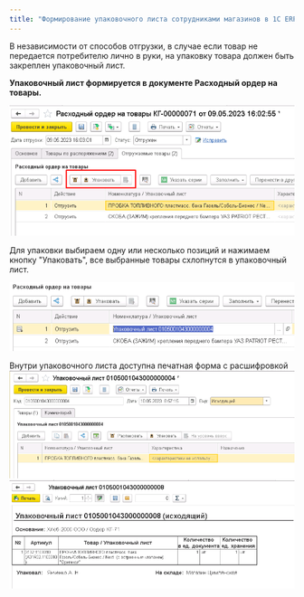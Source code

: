 ```yaml
---
title: "Формирование упаковочного листа сотрудниками магазинов в 1C ERP"
---
```


В независимости от способов отгрузки, в случае если товар не передается потребителю лично в руки, на упаковку товара должен быть закреплен упаковочный лист.

**Упаковочный лист формируется в документе Расходный ордер на товары.**

![](ERP/_attach/Pasted%20image%2020230510085049.png)

Для упаковки выбираем одну или несколько позиций и нажимаем кнопку "Упаковать", все выбранные товары схлопнутся в упаковочный лист. 

![](ERP/_attach/Pasted%20image%2020230510085546.png)

Внутри упаковочного листа доступна печатная форма с расшифровкой
![](ERP/_attach/Pasted%20image%2020230510085936.png)
![](ERP/_attach/Pasted%20image%2020230510090355.png)